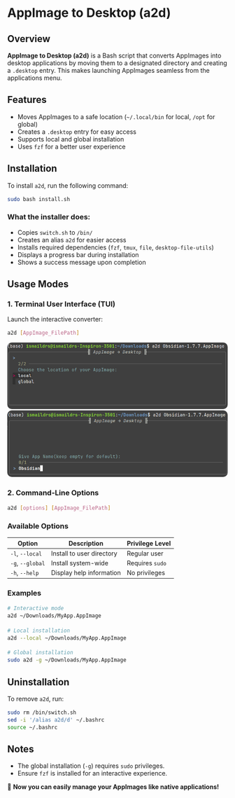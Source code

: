 # AppImage to Desktop (a2d)

## Overview
**AppImage to Desktop (a2d)** is a Bash script that converts AppImages into desktop applications by moving them to a designated directory and creating a `.desktop` entry. This makes launching AppImages seamless from the applications menu.

## Features
- Moves AppImages to a safe location (`~/.local/bin` for local, `/opt` for global)
- Creates a `.desktop` entry for easy access
- Supports local and global installation
- Uses `fzf` for a better user experience

## Installation
To install `a2d`, run the following command:

```bash
sudo bash install.sh
```

### What the installer does:
- Copies `switch.sh` to `/bin/`
- Creates an alias `a2d` for easier access
- Installs required dependencies (`fzf`, `tmux`, `file`, `desktop-file-utils`)
- Displays a progress bar during installation
- Shows a success message upon completion

## Usage Modes

### 1. Terminal User Interface (TUI)

Launch the interactive converter:
```bash
a2d [AppImage_FilePath]
```
<img src="screenshots/image.png" alt="TUI Example" style="border-radius: 10px;">

<img src="screenshots/image2.png" alt="TUI Example" style="border-radius: 10px;">

### 2. Command-Line Options

```bash
a2d [options] [AppImage_FilePath]
```

### Available Options

| Option | Description | Privilege Level |
|--------|-------------|-----------------|
| `-l`, `--local` | Install to user directory | Regular user |
| `-g`, `--global` | Install system-wide | Requires `sudo` |
| `-h`, `--help` | Display help information | No privileges |

### Examples

```bash
# Interactive mode
a2d ~/Downloads/MyApp.AppImage

# Local installation
a2d --local ~/Downloads/MyApp.AppImage

# Global installation
sudo a2d -g ~/Downloads/MyApp.AppImage
```

## Uninstallation
To remove `a2d`, run:
```bash
sudo rm /bin/switch.sh
sed -i '/alias a2d/d' ~/.bashrc
source ~/.bashrc
```

## Notes
- The global installation (`-g`) requires `sudo` privileges.
- Ensure `fzf` is installed for an interactive experience.

🚀 **Now you can easily manage your AppImages like native applications!**

